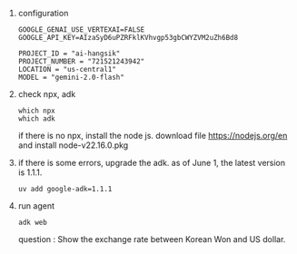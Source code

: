 
1. configuration
    ```
    GOOGLE_GENAI_USE_VERTEXAI=FALSE
    GOOGLE_API_KEY=AIzaSyD6uPZRFklKVhvgp53gbCWYZVM2uZh6Bd8

    PROJECT_ID = "ai-hangsik"
    PROJECT_NUMBER = "721521243942"
    LOCATION = "us-central1"
    MODEL = "gemini-2.0-flash"
    ```

2. check npx, adk
    ```    
    which npx
    which adk
    ```

    if there is no npx, install the node js.
    download file https://nodejs.org/en and install node-v22.16.0.pkg

3. if there is some errors, upgrade the adk. as of June 1, the latest version is 1.1.1.
    ```
    uv add google-adk=1.1.1
    ```

4. run agent
    ```
    adk web
    ```
    
    question : Show the exchange rate between Korean Won and US dollar.
